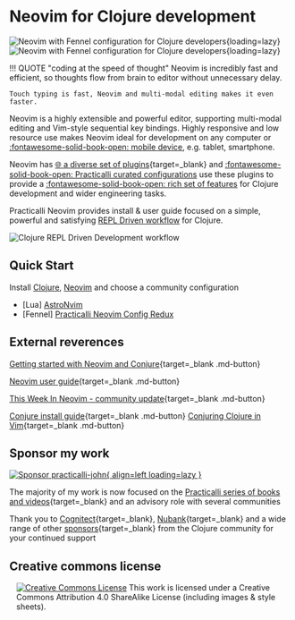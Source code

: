# Neovim for Clojure development

![Neovim with Fennel configuration for Clojure developers](https://github.com/practicalli/graphic-design/blob/live/editors/neovim/astronvim/astronvim-clojure-development-example-light.png?raw=true#only-light){loading=lazy}
![Neovim with Fennel configuration for Clojure developers](https://github.com/practicalli/graphic-design/blob/live/editors/neovim/astronvim/astronvim-clojure-development-example-dark.png?raw=true#only-dark){loading=lazy}

!!! QUOTE "coding at the speed of thought"
    Neovim is incredibly fast and efficient, so thoughts flow from brain to editor without unnecessary delay.

    Touch typing is fast, Neovim and multi-modal editing makes it even faster.

Neovim is a highly extensible and powerful editor, supporting multi-modal editing and Vim-style sequential key bindings. Highly responsive and low resource use makes Neovim ideal for development on any computer or [:fontawesome-solid-book-open: mobile device](termux/), e.g. tablet, smartphone.

Neovim has [:globe_with_meridians: a diverse set of plugins](https://neovimcraft.com/){target=_blank} and [:fontawesome-solid-book-open: Practicalli curated configurations](/neovim/configuration/) use these plugins to provide a [:fontawesome-solid-book-open: rich set of features](introduction/features.md) for Clojure development and wider engineering tasks.


Practicalli Neovim provides install & user guide focused on a simple, powerful and satisfying [REPL Driven workflow](introduction/repl-workflow.md) for Clojure.

![Clojure REPL Driven Development workflow](https://raw.githubusercontent.com/practicalli/graphic-design/live/clojure/clojure-repl-driven-development-lifecycle-concept.png)


## Quick Start

 Install [Clojure](install/clojure.md), [Neovim](install/neovim.md) and choose a community configuration

- [Lua] [AstroNvim](configuration/astronvim.md)
- [Fennel] [Practicalli Neovim Config Redux](configuration/practicalli.md)

## External reverences

[Getting started with Neovim and Conjure](https://oli.me.uk/getting-started-with-clojure-neovim-and-conjure-in-minutes/){target=_blank .md-button}

[Neovim user guide](https://neovim.io/doc/user/){target=_blank .md-button}

[This Week In Neovim - community update](https://this-week-in-neovim.org/){target=_blank .md-button}

[Conjure install guide](https://github.com/Olical/conjure){target=_blank .md-button}
[Conjuring Clojure in Vim](https://blog.djy.io/conjuring-clojure-in-vim/){target=_blank .md-button}

## Sponsor my work

[![Sponsor practicalli-john](https://raw.githubusercontent.com/practicalli/graphic-design/live/buttons/practicalli-github-sponsors-button.png){ align=left loading=lazy }](https://github.com/sponsors/practicalli-john/)

The majority of my work is now focused on the [Practicalli series of books and videos](https://practical.li/){target=_blank} and an advisory role with several communities

Thank you to [Cognitect](https://www.cognitect.com/){target=_blank}, [Nubank](https://nubank.com.br/){target=_blank} and a wide range of other [sponsors](https://github.com/sponsors/practicalli-john#sponsors){target=_blank} from the Clojure community for your continued support


## Creative commons license

<div style="width:95%; margin:auto;">
<a rel="license" href="http://creativecommons.org/licenses/by-sa/4.0/"><img alt="Creative Commons License" style="border-width:0" src="https://i.creativecommons.org/l/by-sa/4.0/88x31.png" /></a>
This work is licensed under a Creative Commons Attribution 4.0 ShareAlike License (including images & style sheets).
</div>
